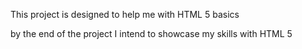 This project is designed to help me with HTML 5 basics

by the end of the project I intend to showcase my skills with HTML 5 